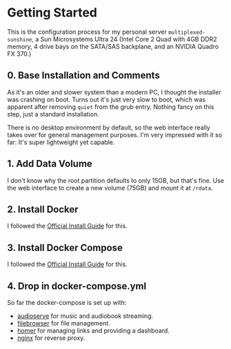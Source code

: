 # Getting Started
This is the configuration process for my personal server `multiplexed-sunshine`, a Sun Microsystems Ultra 24 (Intel Core 2 Quad with 4GB DDR2 memory, 4 drive bays on the SATA/SAS backplane, and an NVIDIA Quadro FX 370.)

## 0. Base Installation and Comments
As it's an older and slower system than a modern PC, I thought the installer was crashing on boot.  Turns out it's just very slow to boot, which was apparent after removing `quiet` from the grub entry.  Nothing fancy on this step, just a standard installation.

There is no desktop environment by default, so the web interface really takes over for general management purposes.  I'm very impressed with it so far: It's super lightweight yet capable.

## 1. Add Data Volume
I don't know why the root partition defaults to only 15GB, but that's fine.  Use the web interface to create a new volume (75GB) and mount it at `/rdata`.

## 2. Install Docker
I followed the [Official Install Guide](https://docs.docker.com/engine/install/fedora/) for this.

## 3. Install Docker Compose
I followed the [Official Install Guide](https://docs.docker.com/compose/install/) for this.

## 4. Drop in docker-compose.yml
So far the docker-compose is set up with:
* [audioserve](https://github.com/izderadicka/audioserve) for music and audiobook streaming.
* [filebrowser](https://github.com/hurlenko/filebrowser-docker) for file management.
* [homer](https://github.com/bastienwirtz/homer) for managing links and providing a dashboard.
* [nginx](https://github.com/nginxinc/docker-nginx) for reverse proxy.
